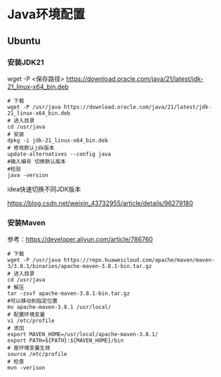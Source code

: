 # Java环境配置

## Ubuntu

### 安装JDK21

wget -P <保存路径> https://download.oracle.com/java/21/latest/jdk-21_linux-x64_bin.deb

```
# 下载
wget -P /usr/java https://download.oracle.com/java/21/latest/jdk-21_linux-x64_bin.deb
# 进入目录
cd /usr/java
# 安装
dpkg -i jdk-21_linux-x64_bin.deb
# 修改默认jdk版本
update-alternatives --config java
#输入编号 切换默认版本
#检验
java -version
```

idea快速切换不同JDK版本

https://blog.csdn.net/weixin_43732955/article/details/96279180

### 安装Maven

参考：https://developer.aliyun.com/article/786760

```
# 下载
wget -P /usr/java https://repo.huaweicloud.com/apache/maven/maven-3/3.8.1/binaries/apache-maven-3.8.1-bin.tar.gz
# 进入目录
cd /usr/java
# 解压
tar -zxvf apache-maven-3.8.1-bin.tar.gz
#可以移动到指定位置
mv apache-maven-3.8.1 /usr/local/
# 配置环境变量
vi /etc/profile
# 添加
export MAVEN_HOME=/usr/local/apache-maven-3.8.1/
export PATH=${PATH}:${MAVEN_HOME}/bin
# 是环境变量生效
source /etc/profile
# 检查
mvn -verison
```
